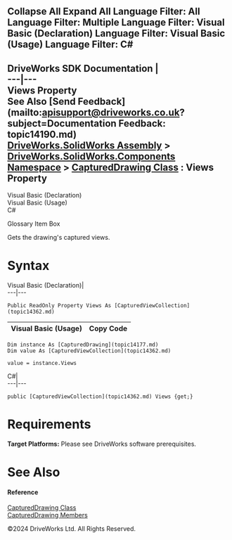        

 Collapse All Expand All  Language Filter: All  Language Filter: Multiple  Language Filter: Visual Basic (Declaration) Language Filter: Visual Basic (Usage) Language Filter: C#  
---  
DriveWorks SDK Documentation  |   
---|---  
Views Property   
See Also [Send Feedback](mailto:apisupport@driveworks.co.uk?subject=Documentation Feedback: topic14190.md)  
[DriveWorks.SolidWorks Assembly](topic13342.md) > [DriveWorks.SolidWorks.Components Namespace](topic13925.md) > [CapturedDrawing Class](topic14177.md) : Views Property  
---  
  
Visual Basic (Declaration)    
Visual Basic (Usage)    
C# 

Glossary Item Box

Gets the drawing's captured views. 

# Syntax

Visual Basic (Declaration)|   
---|---  
      
    
    Public ReadOnly Property Views As [CapturedViewCollection](topic14362.md)  
  
Visual Basic (Usage)| Copy Code  
---|---  
      
    
    Dim instance As [CapturedDrawing](topic14177.md)
    Dim value As [CapturedViewCollection](topic14362.md)
     
    value = instance.Views  
  
C#|   
---|---  
      
    
    public [CapturedViewCollection](topic14362.md) Views {get;}  
  
# Requirements

**Target Platforms:** Please see DriveWorks software prerequisites.

# See Also

#### Reference

[CapturedDrawing Class](topic14177.md)   
[CapturedDrawing Members](topic14178.md)

©2024 DriveWorks Ltd. All Rights Reserved.
